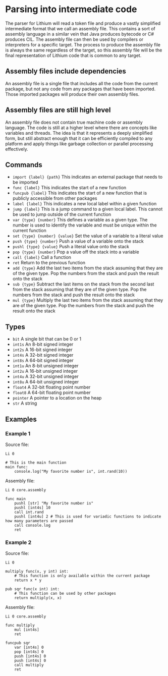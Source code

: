 # Parsing into intermediate code

The parser for Lithium will read a token file and produce a vastly simplified intermediate format that we call an assembly file. This contains a sort of assembly language in a similar vein that Java produces bytecode or C# produces CIL. The assembly file can then be used by compilers or interpreters for a specific target. The process to produce the assembly file is always the same regardless of the target, so this assembly file will be the final representation of Lithium code that is common to any target.

## Assembly files include dependencies

An assembly file is a single file that includes all the code from the current package, but not any code from any packages that have been imported. Those imported packages will produce their own assembly files.

## Assembly files are still high level

An assembly file does not contain true machine code or assembly language. The code is still at a higher level where there are concepts like variables and threads. The idea is that it represents a deeply simplified form, but still abstract enough that it can be efficiently compiled to any platform and apply things like garbage collection or parallel processing effectively.

## Commands

- `import {label} {path}` This indicates an external package that needs to be imported
- `func {label}` This indicates the start of a new function
- `funcpub {label}` This indicates the start of a new function that is publicly accessible from other packages
- `label {label}` This indicates a new local label within a given function
- `jump {label}` This is a jump command to a given local label. This cannot be used to jump outside of the current function
- `var {type} {number}` This defines a variable as a given type. The number is used to identify the variable and must be unique within the current function
- `set {type} {number} {value}` Set the value of a variable to a literal value
- `push {type} {number}` Push a value of a variable onto the stack
- `pushl {type} {value}` Push a literal value onto the stack
- `pop {type} {number}` Pop a value off the stack into a variable
- `call {label}` Call a function
- `ret` Return to the previous function
- `add {type}` Add the last two items from the stack assuming that they are of the given type. Pop the numbers from the stack and push the result onto the stack
- `sub {type}` Subtract the last items on the stack from the second last from the stack assuming that they are of the given type. Pop the numbers from the stack and push the result onto the stack
- `mul {type}` Multiply the last two items from the stack assuming that they are of the given type. Pop the numbers from the stack and push the result onto the stack

## Types

- `bit` A single bit that can be 0 or 1
- `int1s` An 8-bit signed integer
- `int2s` A 16-bit signed integer
- `int4s` A 32-bit signed integer
- `int8s` A 64-bit signed integer
- `int1u` An 8-bit unsigned integer
- `int2u` A 16-bit unsigned integer
- `int4u` A 32-bit unsigned integer
- `int8u` A 64-bit unsigned integer
- `float4` A 32-bit floating point number
- `float8` A 64-bit floating point number
- `pointer` A pointer to a location on the heap
- `str` A string

## Examples

### Example 1

Source file:

    Li 0
    
    # This is the main function
    main func:
        console.log("My favorite number is", int.rand(10))

Assembly file:

    Li 0 core.assembly
    
    func main
        pushl [str] "My favorite number is"
        pushl [int4s] 10
        call int.rand
        pushl [int4u] 2 # This is used for variadic functions to indicate how many parameters are passed
        call console.log
        ret

### Example 2

Source file:

    Li 0
    
    multiply func(x, y int) int:
        # This function is only available within the current package
        return x * y
    
    pub sqr func(x int) int:
        # This function can be used by other packages
        return multiply(x, x)

Assembly file:

    Li 0 core.assembly
    
    func multiply
        mul [int4s]
        ret
    
    funcpub sqr
        var [int4s] 0
        pop [int4s] 0
        push [int4s] 0
        push [int4s] 0
        call multiply
        ret
